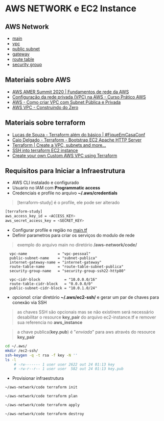 # AWS NETWORK e EC2 Instance

## AWS Network
- [main](https://github.com/RafaelClaumann/some-terraform-study/blob/aws-vpc-gateway-routetable-terraform/aws-network/code/main.tf)
- [vpc](https://github.com/RafaelClaumann/some-terraform-study/blob/aws-vpc-gateway-routetable-terraform/aws-network/network-module/vpc-resource.tf)
- [public subnet](https://github.com/RafaelClaumann/some-terraform-study/blob/aws-vpc-gateway-routetable-terraform/aws-network/network-module/subnet-resource.tf)
- [gateway](https://github.com/RafaelClaumann/some-terraform-study/blob/aws-vpc-gateway-routetable-terraform/aws-network/network-module/internet-gateway-resource.tf)
- [route table](https://github.com/RafaelClaumann/some-terraform-study/blob/aws-vpc-gateway-routetable-terraform/aws-network/network-module/public-route-table-resource.tf)
- [security group](https://github.com/RafaelClaumann/some-terraform-study/blob/aws-vpc-gateway-routetable-terraform/aws-network/network-module/security-group-resource.tf)


## Materiais sobre AWS
- [AWS AMER Summit 2020 | Fundamentos de rede da AWS](https://www.youtube.com/watch?v=lOv-Z4vMhfQ)
- [Configuração da rede privada (VPC) na AWS - Curso Prático AWS](https://www.youtube.com/watch?v=WMsADIgy4ms)
- [AWS - Como criar VPC com Subnet Pública e Privada](https://www.youtube.com/watch?v=3okhljXN9aA)
- [AWS VPC - Construindo do Zero](https://www.youtube.com/watch?v=H0RgS5CHTQ0)

## Materiais sobre terraform
- [Lucas de Souza - Terraform além do básico | #FiqueEmCasaConf](https://www.youtube.com/watch?v=P3aY4_vxzWQ&t=3242s&ab_channel=LINUXtips)
- [Caio Delgado - Terraform - Bootstrap EC2 Apache HTTP Server](https://www.youtube.com/watch?v=rvR4nYXAp_0)
- [Terraform | Create a VPC, subnets and more...](https://medium.com/@aliatakan/terraform-create-a-vpc-subnets-and-more-6ef43f0bf4c1)
- [SSH into terraform EC2 instance](https://stackoverflow.com/questions/61748989/cant-ssh-into-ec2-instance-created-with-terraform)
- [Create your own Custom AWS VPC using Terraform](https://www.linkedin.com/pulse/create-your-own-custom-aws-vpc-using-terraform-design-abhinav-paul/)


## Requisitos para Iniciar a Infraestrutura
- AWS CLI instalado e configurado 
- Usuario no IAM com **Programmatic access**
- Credenciais e profile no arquivo **~/.aws/credentials**
> [terraform-study] é o profile, ele pode ser alterado
``` bash
[terraform-study]
aws_access_key_id = <ACCESS_KEY>
aws_secret_access_key = <SECRET_KEY>
```
- Configurar profile e região no [main.tf](https://github.com/RafaelClaumann/some-terraform-study/blob/aws-vpc-gateway-routetable-terraform/aws-network/code/main.tf)
- Definir parametros para criar os serviços do modulo de rede
> exemplo do arquivo main no diretório **/aws-network/code/**
``` hcl
  vpc-name              = "vpc-pessoal"
  public-subnet-name    = "subnet-publica"
  internet-gateway-name = "internet-gateway"
  route-table-name      = "route-table-subnet-publica"
  security-group-name   = "security-group-ssh22-http80"

  vpc-cidr-block           = "10.0.0.0/16"
  route-table-cidr-block   = "0.0.0.0/0"
  public-subnet-cidr-block = "10.0.1.0/24"
```
- *opcional*: criar diretório **~/.aws/ec2-ssh/** e gerar um par de chaves para conexão via SSH
> as chaves SSH são opcionais mas se não existirem será necessário desabilitar o resource **key_pair** do arquivo ec2-instance.tf e remover sua referencia no **aws_instance** <br>

> a chave publica(**key.pub**) é "*enviada*" para aws através do resource **key_pair** 
``` bash
cd ~/.aws/
mkdir /ec2-ssh/
ssh-keygen -q -t rsa -f key -N ''
ls -l
    # -rw------- 1 user user 2622 out 24 01:13 key
    # -rw-r--r-- 1 user user  582 out 24 01:13 key.pub
```
- Provisionar infraestrutura
``` bash
~/aws-network/code terraform init

~/aws-network/code terraform plan

~/aws-network/code terraform apply

~/aws-network/code terraform destroy
```
